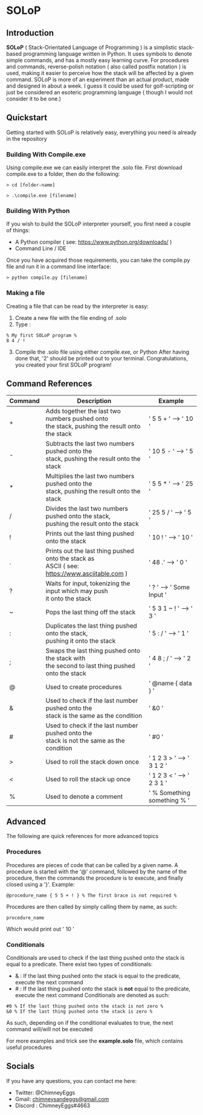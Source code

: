 # SOLoP

## Introduction
**SOLoP** ( Stack-Orientated Language of Programming ) is a simplistic stack-based programming language written in Python. It uses symbols to denote simple commands, and has a mostly easy learning curve. For procedures and commands, reverse-polish notation ( also called postfix notation ) is used, making it easier to perceive how the stack will be affected by a given command. 
SOLoP is more of an experiment than an actual product, made and designed in about a week. I guess it could be used for golf-scripting or just be considered an esoteric programming language ( though I would not consider it to be one.)
## Quickstart
Getting started with SOLoP is relatively easy, everything you need is already in the repository
### Building With Compile.exe
Using compile.exe we can easily interpret the .solo file. First download compile.exe to a folder, then do the following:
```
> cd [folder-name]

> .\compile.exe [filename]
```
### Building With Python
If you wish to build the SOLoP interpreter yourself, you first need a couple of things:
- A Python compiler ( see: https://www.python.org/downloads/ )
- Command Line / IDE

Once you have acquired those requirements, you can take the compile.py file and run it in a command line interface:
```
> python compile.py [filename]
```
### Making a file
Creating a file that can be read by the interpreter is easy:
1. Create a new file with the file ending of .solo
2. Type :
  ```
  % My first SOLoP program %
  8 4 / !
  ```
3. Compile the .solo file using either compile.exe, or Python
After having done that, '2' should be printed out to your terminal. Congratulations, you created your first SOLoP program!
## Command References
| Command | Description | Example |
| ------- | ----------- | ------- |
| + | Adds together the last two numbers pushed onto<br> the stack, pushing the result onto the stack | ' 5 5 + ' --> ' 10 ' |
| - | Subtracts the last two numbers pushed onto the<br> stack, pushing the result onto the stack | ' 10 5 - ' --> ' 5 ' |
| * | Multiplies the last two numbers pushed onto the<br> stack, pushing the result onto the stack | ' 5 5 * ' --> ' 25 ' |
| / | Divides the last two numbers pushed onto the stack,<br> pushing the result onto the stack | ' 25 5 / ' --> ' 5 ' |
| ! | Prints out the last thing pushed onto the stack | ' 10 ! ' --> ' 10 ' |
| . | Prints out the last thing pushed onto the stack as<br> ASCII ( see: https://www.asciitable.com ) | ' 48 .' --> ' 0 ' |
| ? | Waits for input, tokenizing the input which may push<br> it onto the stack | ' ? ' --> ' Some Input ' |
| ~ | Pops the last thing off the stack | ' 5 3 1 ~ ! ' --> ' 3 ' |
| : | Duplicates the last thing pushed onto the stack,<br> pushing it onto the stack | ' 5 : / ' --> ' 1 ' |
| ; | Swaps the last thing pushed onto the stack with<br> the second to last thing pushed onto the stack | ' 4 8 ; / ' --> ' 2 ' |
| @ | Used to create procedures | ' @name { data } ' |
| & | Used to check if the last number pushed onto the<br>stack is the same as the condition | ' &0 ' |
| # | Used to check if the last number pushed onto the<br> stack is not the same as the condition | ' #0 ' |
| > | Used to roll the stack down once | ' 1 2 3 > ' --> ' 3 1 2 ' |
| < | Used to roll the stack up once | ' 1 2 3 < ' --> ' 2 3 1 ' |
| % | Used to denote a comment | ' % Something something % ' |
## Advanced
The following are quick references for more advanced topics
### Procedures
Procedures are pieces of code that can be called by a given name. A procedure is started with the '@' command, followed by the name of the procedure, then the commands the procedure is to execute, and finally closed using a '}'. Example:
```
@procedure_name { 5 5 + ! } % The first brace is not required %
```
Procedures are then called by simply calling them by name, as such:
```
procedure_name
```
Which would print out ' 10 '
### Conditionals
Conditionals are used to check if the last thing pushed onto the stack is equal to a predicate. There exist two types of conditionals:
- & : If the last thing pushed onto the stack is equal to the predicate, execute the next command
- \# : If the last thing pushed onto the stack is **not** equal to the predicate, execute the next command
Conditionals are denoted as such:
```
#0 % If the last thing pushed onto the stack is not zero %
&0 % If the last thing pushed onto the stack is zero %
```
As such, depending on if the conditional evaluates to true, the next command will/will not be executed

For more examples and trick see the **example.solo** file, which contains useful procedures
## Socials
If you have any questions, you can contact me here:
- Twitter: @ChimneyEggs
- Gmail: chimneysandeggs@gmail.com
- Discord : ChimneyEggs#4663
